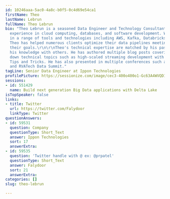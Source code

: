 ```yaml
---
id: 10246aaa-5ac0-4a8c-b0f5-0c4d69e54ca1
firstName: Theo
lastName: Lebrun
fullName: Theo Lebrun
bio: "Theo Lebrun is a seasoned Data Engineer and Technology Consultant with a vast
  experience in cloud computing, databases, and software development. With expertise
  in a range of tools and technologies including AWS, Kafka, Databricks, and Python,
  Theo has helped numerous clients optimize their data pipelines meeting and exceeding
  their goals.\r\n\r\nTheo's technical expertise are matched by his passion for sharing
  his knowledge with others. He has authored multiple blog posts covering and breaking
  down technical topics such as high-scaled streaming development with Kafka or Databricks
  Tips and Tricks. He has also presented in multiple conferences such as DevNexus
  and RVATech Data Summit."
tagLine: Senior Data Engineer at Ippon Technologies
profilePicture: https://sessionize.com/image/cec3-400o400o1-Gc63A4WVQD19gjjNtyyRdT.jpeg
sessions:
- id: 551429
  name: Build next generation Big Data applications with Delta Lake
isTopSpeaker: false
links:
- title: Twitter
  url: https://twitter.com/Falydoor
  linkType: Twitter
questionAnswers:
- id: 59531
  question: Company
  questionType: Short_Text
  answer: Ippon Technologies
  sort: 17
  answerExtra: 
- id: 59535
  question: 'Twitter handle with @ ex: @prpatel'
  questionType: Short_Text
  answer: Falydoor
  sort: 21
  answerExtra: 
categories: []
slug: theo-lebrun

---
```

